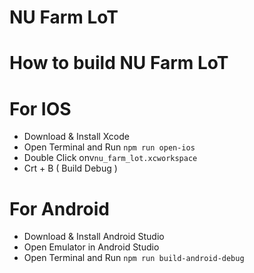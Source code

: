 # NU Farm LoT

# How to build NU Farm LoT
# For IOS
+ Download & Install Xcode 
+ Open Terminal and Run `npm run open-ios`
+ Double Click onv`nu_farm_lot.xcworkspace`
+ Crt + B ( Build Debug )
# For Android
+ Download & Install Android Studio
+ Open Emulator in Android Studio
+ Open Terminal and Run `npm run build-android-debug`
